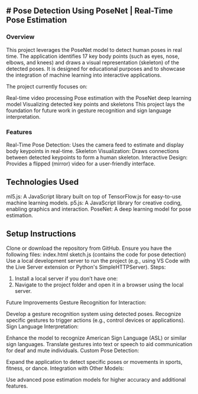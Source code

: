 <h2># Pose Detection Using PoseNet | Real-Time Pose Estimation </h2>

<h3> Overview </h3>
This project leverages the PoseNet model to detect human poses in real time. The application identifies 17 key body points (such as eyes, nose, elbows, and knees) and draws a visual representation (skeleton) of the detected poses. It is designed for educational purposes and to showcase the integration of machine learning into interactive applications.

The project currently focuses on:

Real-time video processing
Pose estimation with the PoseNet deep learning model
Visualizing detected key points and skeletons
This project lays the foundation for future work in gesture recognition and sign language interpretation.

<h3>Features </h3>
Real-Time Pose Detection: Uses the camera feed to estimate and display body keypoints in real-time.
Skeleton Visualization: Draws connections between detected keypoints to form a human skeleton.
Interactive Design: Provides a flipped (mirror) video for a user-friendly interface.

<h2> Technologies Used </h2>
ml5.js: A JavaScript library built on top of TensorFlow.js for easy-to-use machine learning models.
p5.js: A JavaScript library for creative coding, enabling graphics and interaction.
PoseNet: A deep learning model for pose estimation.

## Setup Instructions
Clone or download the repository from GitHub.
Ensure you have the following files:
index.html
sketch.js (contains the code for pose detection)
Use a local development server to run the project (e.g., using VS Code with the Live Server extension or Python's SimpleHTTPServer).
Steps:
1. Install a local server if you don’t have one:
2. Navigate to the project folder and open it in a browser using the local server.

Future Improvements
Gesture Recognition for Interaction:

Develop a gesture recognition system using detected poses.
Recognize specific gestures to trigger actions (e.g., control devices or applications).
Sign Language Interpretation:

Enhance the model to recognize American Sign Language (ASL) or similar sign languages.
Translate gestures into text or speech to aid communication for deaf and mute individuals.
Custom Pose Detection:

Expand the application to detect specific poses or movements in sports, fitness, or dance.
Integration with Other Models:

Use advanced pose estimation models for higher accuracy and additional features.